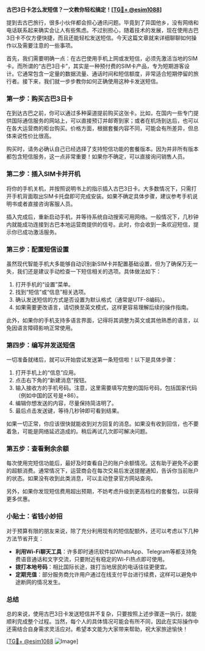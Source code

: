 **古巴3日卡怎么发短信？一文教你轻松搞定！[[TG💪+ @esim1088](https://t.me/s/esim1088)]**

提到去古巴旅行，很多小伙伴都会担心通讯问题。毕竟到了异国他乡，没有网络和电话联系起来确实会让人有些焦虑。不过别担心，随着技术的发展，现在使用古巴3日卡不仅方便快捷，而且还能轻松发送短信。今天这篇文章就来详细聊聊如何操作以及需要注意的一些事项。

首先，我们需要明确一点：在古巴使用手机上网或发短信，必须先激活当地的SIM卡。而所谓的“古巴3日卡”，其实是一种预付费的SIM卡产品，专为短期游客设计。它通常包含一定量的数据流量、通话时间和短信额度，非常适合短期停留的旅行者。接下来，我们就一步步教你如何正确使用这种卡发送短信。

### 第一步：购买古巴3日卡

在到达古巴之前，你可以通过多种渠道提前购买这张卡。比如，在国内一些专门提供国际通信服务的网站上，可以直接预订并邮寄到家；或者在机场到达后，也可以在各大运营商的柜台购买。价格方面，根据套餐内容不同，可能会有所差异，但总体来说性价比很高。

购买时，请务必确认自己已经选择了支持短信功能的套餐版本。因为并非所有版本都包含短信服务，这一点非常重要！如果你不确定，可以直接询问销售人员。

### 第二步：插入SIM卡并开机

将你的手机关机，并按照说明书上的指示插入古巴3日卡。大多数情况下，只需打开手机背面取出SIM卡托盘即可完成安装。如果不确定具体步骤，建议参考手机说明书或者直接咨询客服人员。

插入完成后，重新启动手机，并等待系统自动搜索可用网络。一般情况下，几秒钟内就能成功连接到古巴本地运营商提供的信号。此时，你会收到一条欢迎短信，提示你已成功激活服务。

### 第三步：配置短信设置

虽然现代智能手机大多能够自动识别新SIM卡并配置基础设置，但为了确保万无一失，我们还是建议手动检查一下短信相关的选项。具体做法如下：

1. 打开手机的“设置”菜单。
2. 找到“短信”或“信息”相关选项。
3. 确认发送短信的方式是否设置为默认格式（通常是UTF-8编码）。
4. 如果需要更改语言，请切换至英文模式，这样更容易理解后续的操作指南。

此外，如果你的手机支持多语言界面，记得将其调整为英文或其他熟悉的语言，以免因语言障碍影响正常使用。

### 第四步：编写并发送短信

一切准备就绪后，就可以开始尝试发送第一条短信啦！以下是具体步骤：

1. 打开手机上的“信息”应用。
2. 点击右下角的“新建消息”按钮。
3. 输入接收方的手机号码。注意，这里需要填写完整的国际号码，包括国家代码（例如中国的区号是+86）。
4. 编辑你想发送的内容，尽量保持简洁明了。
5. 最后点击发送键，等待几秒钟即可看到结果。

如果一切正常，你应该很快就能收到对方回复的消息。如果没有收到回信，也不要着急，可能是网络延迟造成的。稍后再试几次即可解决问题。

### 第五步：查看剩余余额

每次使用完短信功能后，最好及时查看自己的账户余额情况。这有助于避免不必要的超额消费。通常情况下，运营商会在每次交易后发送提醒通知，告诉你当前账户的状态。如果没有收到此类消息，可以主动登录官方网站查询。

另外，如果你发现短信费用超出预期，不妨考虑升级到更高档位的套餐包，以获得更多优惠。

### 小贴士：省钱小妙招

对于预算有限的朋友来说，除了充分利用现有的短信配额外，还可以考虑以下几种方法节省开支：

- **利用Wi-Fi聊天工具**：许多即时通讯软件如WhatsApp、Telegram等都支持免费语音通话和文字交流，只要附近有稳定的Wi-Fi热点即可使用。
- **拨打本地号码**：相比国际长途，拨打当地居民的电话往往更便宜。
- **定期充值**：部分服务商允许用户通过在线支付平台进行续费，这样可以避免中途断网的情况发生。

### 总结

总的来说，使用古巴3日卡发送短信并不复杂，只要按照上述步骤逐一执行，就能顺利完成整个过程。当然，每个人的具体情况可能会有所不同，因此在实际操作中还需结合自身需求灵活应对。希望本文能为大家带来帮助，祝大家旅途愉快！

[[TG💪+ @esim1088](https://t.me/s/esim1088) ![Image](https://i.postimg.cc/4NQfJmqS/Snipaste-2025-05-13-00-14-12.png)]